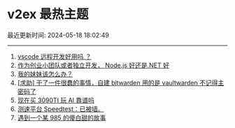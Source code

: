 # v2ex 最热主题

最近更新时间: 2024-05-18 18:02:49

--- 
1. [vscode 远程开发好用吗 ？](https://www.v2ex.com/t/1041758) 
2. [作为创业小团队或者独立开发， Node.js 好还是.NET 好](https://www.v2ex.com/t/1041784) 
3. [我的妹妹该怎么办？](https://www.v2ex.com/t/1041821) 
4. [[求助] 干了一件很蠢的事情，自建 bitwarden 用的是 vaultwarden 不记得主密码了](https://www.v2ex.com/t/1041777) 
5. [现在买 3090TI 玩 AI 靠谱吗](https://www.v2ex.com/t/1041781) 
6. [测速平台 Speedtest：已被墙。](https://www.v2ex.com/t/1041805) 
7. [遇到一个某 985 的傻白甜的故事](https://www.v2ex.com/t/1041838) 
